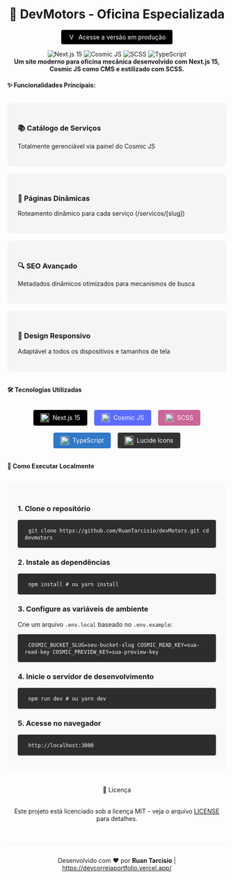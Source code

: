 <div align="center">
  <h1>🚗 DevMotors - Oficina Especializada</h1>
  <p>
    <a href="https://devmotors-beta.vercel.app/" target="_blank" style="display: inline-flex; align-items: center; gap: 0.5rem; background: #000; color: white; padding: 0.5rem 1rem; border-radius: 4px; text-decoration: none;">
      <img src="https://api.iconify.design/simple-icons:vercel.svg?color=white" width="16" alt="Vercel">
      Acesse a versão em produção
    </a>
  </p>
</div>
<div align="center"> 
  <img src="https://img.shields.io/badge/Next.js-15-000000?style=for-the-badge&logo=nextdotjs" alt="Next.js 15"> 
  <img src="https://img.shields.io/badge/Cosmic%20JS-CMS-5c6cff?style=for-the-badge" alt="Cosmic JS"> 
  <img src="https://img.shields.io/badge/SCSS-CSS%20preprocessor-CC6699?style=for-the-badge&logo=sass" alt="SCSS"> <img src="https://img.shields.io/badge/TypeScript-3178C6?style=for-the-badge&logo=typescript" alt="TypeScript"> 
</div>
<div align="center"> 
  <strong>Um site moderno para oficina mecânica desenvolvido com Next.js 15, Cosmic JS como CMS e estilizado com SCSS.</strong> 
</div>
<h4 align="start">
  ✨ Funcionalidades Principais:
</h4>
<div style="display: grid; grid-template-columns: repeat(auto-fit, minmax(300px, 1fr)); gap: 1rem; margin: 2rem 0;">
  <div style="background: #f5f5f5; padding: 1.5rem; border-radius: 8px;">
    <h3>📚 Catálogo de Serviços</h3> 
    <p>Totalmente gerenciável via painel do Cosmic JS</p> 
  </div> 
  <div style="background: #f5f5f5; padding: 1.5rem; border-radius: 8px;"> <h3>🔄 Páginas Dinâmicas</h3> <p>Roteamento dinâmico para cada serviço (/servicos/[slug])</p> </div> <div style="background: #f5f5f5; padding: 1.5rem; border-radius: 8px;"> <h3>🔍 SEO Avançado</h3> <p>Metadados dinâmicos otimizados para mecanismos de busca</p> </div> <div style="background: #f5f5f5; padding: 1.5rem; border-radius: 8px;"> <h3>📱 Design Responsivo</h3> <p>Adaptável a todos os dispositivos e tamanhos de tela</p> </div> </div>
<h4 align="start margin: 20px">🛠️ Tecnologias Utilizadas</h4>
<div style="display: flex; flex-wrap: wrap; gap: 1rem; justify-content: center; margin: 2rem 0;"> <a href="https://nextjs.org/" style="text-decoration: none;"> <div style="background: #000; color: white; padding: 0.5rem 1rem; border-radius: 4px; display: flex; align-items: center; gap: 0.5rem;"> <img src="https://api.iconify.design/simple-icons:nextdotjs.svg?color=white" width="20" alt="Next.js"> Next.js 15 </div> </a> <a href="https://www.cosmicjs.com/" style="text-decoration: none;"> <div style="background: #5c6cff; color: white; padding: 0.5rem 1rem; border-radius: 4px; display: flex; align-items: center; gap: 0.5rem;"> <img src="https://cosmicjs.com/images/icon.svg" width="20" alt="Cosmic JS"> Cosmic JS </div> </a> <a href="https://sass-lang.com/" style="text-decoration: none;"> <div style="background: #CC6699; color: white; padding: 0.5rem 1rem; border-radius: 4px; display: flex; align-items: center; gap: 0.5rem;"> <img src="https://api.iconify.design/simple-icons:sass.svg?color=white" width="20" alt="SCSS"> SCSS </div> </a> <a href="https://www.typescriptlang.org/" style="text-decoration: none;"> <div style="background: #3178C6; color: white; padding: 0.5rem 1rem; border-radius: 4px; display: flex; align-items: center; gap: 0.5rem;"> <img src="https://api.iconify.design/simple-icons:typescript.svg?color=white" width="20" alt="TypeScript"> TypeScript </div> </a> <a href="https://lucide.dev/" style="text-decoration: none;"> <div style="background: #333; color: white; padding: 0.5rem 1rem; border-radius: 4px; display: flex; align-items: center; gap: 0.5rem;"> <img src="https://lucide.dev/logo.svg" width="20" alt="Lucide Icons"> Lucide Icons </div> </a> </div>

<h4 align="start margin: 20px">🚀 Como Executar Localmente</h4>
<div style="background: #f8f9fa; padding: 1.5rem; border-radius: 8px; margin: 2rem 0;"> <h3>1. Clone o repositório</h3> <pre style="background: #2d2d2d; color: #f8f8f2; padding: 1rem; border-radius: 4px; overflow-x: auto;"> <code>git clone https://github.com/RuanTarcisio/devMotors.git cd devmotors</code> </pre> <h3>2. Instale as dependências</h3> <pre style="background: #2d2d2d; color: #f8f8f2; padding: 1rem; border-radius: 4px; overflow-x: auto;"> <code>npm install # ou yarn install</code> </pre> <h3>3. Configure as variáveis de ambiente</h3> <p>Crie um arquivo <code>.env.local</code> baseado no <code>.env.example</code>:</p> <pre style="background: #2d2d2d; color: #f8f8f2; padding: 1rem; border-radius: 4px; overflow-x: auto;"> <code>COSMIC_BUCKET_SLUG=seu-bucket-slug COSMIC_READ_KEY=sua-read-key COSMIC_PREVIEW_KEY=sua-preview-key</code> </pre> <h3>4. Inicie o servidor de desenvolvimento</h3> <pre style="background: #2d2d2d; color: #f8f8f2; padding: 1rem; border-radius: 4px; overflow-x: auto;"> <code>npm run dev # ou yarn dev</code> </pre> <h3>5. Acesse no navegador</h3> <pre style="background: #2d2d2d; color: #f8f8f2; padding: 1rem; border-radius: 4px; overflow-x: auto;"> <code>http://localhost:3000</code> </pre> </div>
<div align="center">📄 Licença</div>
<div style="text-align: center; margin-top: 2rem;"> <p>Este projeto está licenciado sob a licença MIT - veja o arquivo <a href="LICENSE">LICENSE</a> para detalhes.</p> </div><div style="text-align: center; margin-top: 3rem; padding-top: 1rem; border-top: 1px solid #eee;"> <p>Desenvolvido com ❤️ por <strong>Ruan Tarcisio</strong> | <a href="https://seu-portfolio.com">https://devcorreiaportfolio.vercel.app/</a></p> </div>

